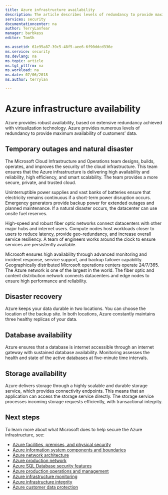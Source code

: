 ```yaml
---
title: Azure infrastructure availability
description: The article describes levels of redundancy to provide maximum availability of customers’ data.
services: security
documentationcenter: na
author: TerryLanfear
manager: barbkess
editor: TomSh

ms.assetid: 61e95a87-39c5-48f5-aee6-6f90ddcd336e
ms.service: security
ms.devlang: na
ms.topic: article
ms.tgt_pltfrm: na
ms.workload: na
ms.date: 07/06/2018
ms.author: terrylan

---
```


# Azure infrastructure availability
Azure provides robust availability, based on extensive redundancy achieved with virtualization technology. Azure provides numerous levels of redundancy to provide maximum availability of customers’ data.

## Temporary outages and natural disaster
The Microsoft Cloud Infrastructure and Operations team designs, builds, operates, and improves the security of the cloud infrastructure. This team ensures that the Azure infrastructure is delivering high availability and reliability, high efficiency, and smart scalability. The team provides a more secure, private, and trusted cloud.

Uninterruptible power supplies and vast banks of batteries ensure that electricity remains continuous if a short-term power disruption occurs. Emergency generators provide backup power for extended outages and planned maintenance. If a natural disaster occurs, the datacenter can use onsite fuel reserves.

High-speed and robust fiber optic networks connect datacenters with other major hubs and internet users. Compute nodes host workloads closer to users to reduce latency, provide geo-redundancy, and increase overall service resiliency. A team of engineers works around the clock to ensure services are persistently available.

Microsoft ensures high availability through advanced monitoring and incident response, service support, and backup failover capability. Geographically distributed Microsoft operations centers operate 24/7/365. The Azure network is one of the largest in the world. The fiber optic and content distribution network connects datacenters and edge nodes to ensure high performance and reliability.

## Disaster recovery
Azure keeps your data durable in two locations. You can choose the location of the backup site. In both locations, Azure constantly maintains three healthy replicas of your data.

## Database availability
Azure ensures that a database is internet accessible through an internet gateway with sustained database availability. Monitoring assesses the health and state of the active databases at five-minute time intervals.

## Storage availability
Azure delivers storage through a highly scalable and durable storage service, which provides connectivity endpoints. This means that an application can access the storage service directly. The storage service processes incoming storage requests efficiently, with transactional integrity.

## Next steps
To learn more about what Microsoft does to help secure the Azure infrastructure, see:

- [Azure facilities, premises, and physical security](azure-physical-security.md)
- [Azure information system components and boundaries](azure-infrastructure-components.md)
- [Azure network architecture](azure-infrastructure-network.md)
- [Azure production network](azure-production-network.md)
- [Azure SQL Database security features](azure-infrastructure-sql.md)
- [Azure production operations and management](azure-infrastructure-operations.md)
- [Azure infrastructure monitoring](azure-infrastructure-monitoring.md)
- [Azure infrastructure integrity](azure-infrastructure-integrity.md)
- [Azure customer data protection](azure-protection-of-customer-data.md)
